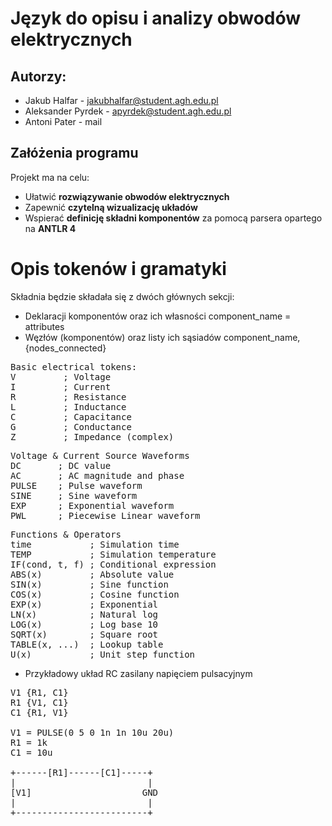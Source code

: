 # Język do opisu i analizy obwodów elektrycznych

## Autorzy:
- Jakub Halfar - jakubhalfar@student.agh.edu.pl
- Aleksander Pyrdek - apyrdek@student.agh.edu.pl
- Antoni Pater - mail

## Załóżenia programu
Projekt ma na celu:
- Ułatwić **rozwiązywanie obwodów elektrycznych**
- Zapewnić **czytelną wizualizację układów**
- Wspierać **definicję składni komponentów** za pomocą parsera opartego na **ANTLR 4**



# Opis tokenów i gramatyki
Składnia będzie składała się z dwóch głównych sekcji:
- Deklaracji komponentów oraz ich własności
  component_name = attributes
- Węzłów (komponentów) oraz listy ich sąsiadów
  component_name, {nodes_connected}

<pre>
Basic electrical tokens:
V         ; Voltage  
I         ; Current  
R         ; Resistance  
L         ; Inductance  
C         ; Capacitance  
G         ; Conductance  
Z         ; Impedance (complex)
</pre>

<pre>
Voltage & Current Source Waveforms
DC       ; DC value
AC       ; AC magnitude and phase
PULSE    ; Pulse waveform
SINE     ; Sine waveform
EXP      ; Exponential waveform
PWL      ; Piecewise Linear waveform
</pre>

<pre>
Functions & Operators
time           ; Simulation time
TEMP           ; Simulation temperature
IF(cond, t, f) ; Conditional expression
ABS(x)         ; Absolute value
SIN(x)         ; Sine function
COS(x)         ; Cosine function
EXP(x)         ; Exponential
LN(x)          ; Natural log
LOG(x)         ; Log base 10
SQRT(x)        ; Square root
TABLE(x, ...)  ; Lookup table
U(x)           ; Unit step function
</pre>

* Przykładowy układ RC zasilany napięciem pulsacyjnym
<pre>
V1 {R1, C1}
R1 {V1, C1}
C1 {R1, V1}

V1 = PULSE(0 5 0 1n 1n 10u 20u)
R1 = 1k
C1 = 10u

+------[R1]------[C1]-----+
|                         |
[V1]                     GND
|                         |
+-------------------------+

</pre>




